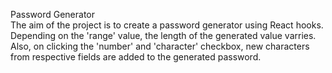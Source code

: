 Password Generator
<br>
The aim of the project is to create a password generator using React hooks. Depending on the 'range' value, the length of the generated value varries. Also, on clicking the 'number' and 'character' checkbox, new characters from respective fields are added to the generated password.